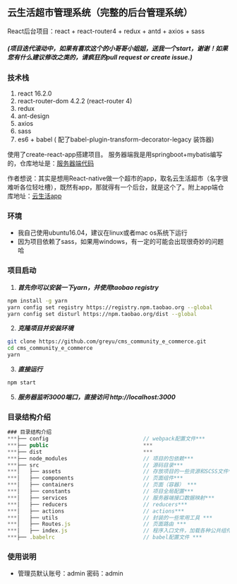 ## 云生活超市管理系统（完整的后台管理系统）
React后台项目：react + react-router4 + redux + antd + axios + sass
##### (项目迭代滚动中，如果有喜欢这个的小哥哥小姐姐，送我一个start，谢谢！如果您有什么建议修改之类的，请疯狂的pull request or create issue.)

### 技术栈
1. react 16.2.0
2. react-router-dom 4.2.2 (react-router 4)
3. redux
4. ant-design
5. axios
6. sass
7. es6 + babel ( 配了babel-plugin-transform-decorator-legacy 装饰器)

使用了create-react-app搭建项目。 服务器端我是用springboot+mybatis编写的，仓库地址是：[服务器端代码](https://github.com/greyu/backend_cloud_commodity)

作者想说：其实是想用React-native做一个超市的app，取名云生活超市（名字很难听各位轻吐槽），既然有app，那就得有一个后台，就是这个了。附上app端仓库地址：[云生活app](https://github.com/greyu/community_e_commerce)

### 环境
* 我自己使用ubuntu16.04，建议在linux或者mac os系统下运行
* 因为项目依赖了sass，如果用windows，有一定的可能会出现很奇妙的问题哈

### 项目启动
1. ***首先你可以安装一下yarn，并使用taobao registry***
```bash
npm install -g yarn
yarn config set registry https://registry.npm.taobao.org --global
yarn config set disturl https://npm.taobao.org/dist --global
```
2. ***克隆项目并安装环境***
```bash
git clone https://github.com/greyu/cms_community_e_commerce.git
cd cms_community_e_commerce
yarn
```
3. ***直接运行***
```bash
npm start
```
5. ***服务器监听3000端口，直接访问 http://localhost:3000***

### 目录结构介绍
```js
### 目录结构介绍
***├── config                              // webpack配置文件***
***├── public                              ***
***├── dist                                ***
***├── node_modules                        // 项目的包依赖***
***├── src                                 // 源码目录***
***│   ├── assets                          // 存放项目的一些资源和SCSS文件***
***│   ├── components                      // 页面组件***
***│   ├── containers                      // 页面（容器） ***
***│   ├── constants                       // 项目全局配置***
***│   ├── services                        // 服务器端接口数据映射***
***│   ├── reducers                        // reducers***
***│   ├── actions                         // actions***
***│   ├── utils                           // 封装的一些常用工具 ***
***│   ├── Routes.js                       // 页面路由 ***
***│   ├── index.js                        // 程序入口文件，加载各种公共组件***
***├── .babelrc                            // babel配置文件 ***
```
### 使用说明
* 管理员默认账号：admin 密码：admin

